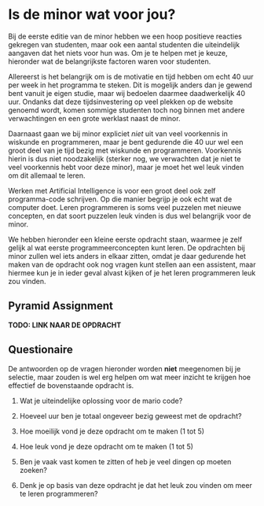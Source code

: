 # Is de minor wat voor jou?

Bij de eerste editie van de minor hebben we een hoop positieve reacties
gekregen van studenten, maar ook een aantal studenten die uiteindelijk aangaven
dat het niets voor hun was. Om je te helpen met je keuze, hieronder wat de
belangrijkste factoren waren voor studenten.

Allereerst is het belangrijk om is de motivatie en tijd hebben om echt 40 uur
per week in het programma te steken. Dit is mogelijk anders dan je gewend bent
vanuit je eigen studie, maar wij bedoelen daarmee daadwerkelijk 40 uur. Ondanks
dat deze tijdsinvestering op veel plekken op de website genoemd wordt, komen
sommige studenten toch nog binnen met andere verwachtingen en een grote
werklast naast de minor.

Daarnaast gaan we bij minor expliciet *niet* uit van veel voorkennis in
wiskunde en programmeren, maar je bent gedurende die 40 uur wel een groot deel
van je tijd bezig met wiskunde en programmeren. Voorkennis hierin is dus niet
noodzakelijk (sterker nog, we verwachten dat je niet te veel voorkennis hebt
voor deze minor), maar je moet het wel leuk vinden om dit allemaal te leren.

Werken met Artificial Intelligence is voor een groot deel ook zelf
programma-code schrijven. Op die manier begrijp je ook echt wat de computer
doet. Leren programmeren is soms veel puzzelen met nieuwe concepten, en dat
soort puzzelen leuk vinden is dus wel belangrijk voor de minor.

We hebben hieronder een kleine eerste opdracht staan, waarmee je zelf gelijk al
wat eerste programmeerconcepten kunt leren. De opdrachten bij minor zullen wel
iets anders in elkaar zitten, omdat je daar gedurende het maken van de opdracht
ook nog vragen kunt stellen aan een assistent, maar hiermee kun je in ieder
geval alvast kijken of je het leren programmeren leuk zou vinden.

## Pyramid Assignment

**TODO: LINK NAAR DE OPDRACHT**

## Questionaire

De antwoorden op de vragen hieronder worden **niet** meegenomen bij je
selectie, maar zouden is wel erg helpen om wat meer inzicht te krijgen hoe
effectief de bovenstaande opdracht is.

1. Wat je uiteindelijke oplossing voor de mario code?

2. Hoeveel uur ben je totaal ongeveer bezig geweest met de opdracht?

3. Hoe moeilijk vond je deze opdracht om te maken (1 tot 5)

4. Hoe leuk vond je deze opdracht om te maken (1 tot 5)

5. Ben je vaak vast komen te zitten of heb je veel dingen op moeten zoeken?

6. Denk je op basis van deze opdracht je dat het leuk zou vinden om meer te
leren programmeren?
